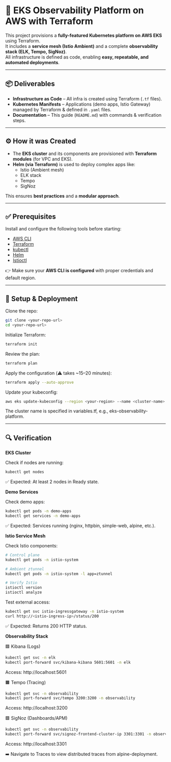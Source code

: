 # 🚀 EKS Observability Platform on AWS with Terraform

This project provisions a **fully-featured Kubernetes platform on AWS EKS** using Terraform.  
It includes a **service mesh (Istio Ambient)** and a complete **observability stack (ELK, Tempo, SigNoz)**.  
All infrastructure is defined as code, enabling **easy, repeatable, and automated deployments**.

---

## 📦 Deliverables

- **Infrastructure as Code** – All infra is created using Terraform (`.tf` files).  
- **Kubernetes Manifests** – Applications (demo apps, Istio Gateway) managed by Terraform & defined in `.yaml` files.  
- **Documentation** – This guide (`README.md`) with commands & verification steps.  

---

## ⚙️ How it was Created

- The **EKS cluster** and its components are provisioned with **Terraform modules** (for VPC and EKS).  
- **Helm (via Terraform)** is used to deploy complex apps like:
  - Istio (Ambient mesh)
  - ELK stack
  - Tempo
  - SigNoz  

This ensures **best practices** and a **modular approach**.

---

## ✅ Prerequisites

Install and configure the following tools before starting:

- [AWS CLI](https://docs.aws.amazon.com/cli/)
- [Terraform](https://developer.hashicorp.com/terraform/downloads)
- [kubectl](https://kubernetes.io/docs/tasks/tools/)
- [Helm](https://helm.sh/docs/intro/install/)
- [Istioctl](https://istio.io/latest/docs/setup/getting-started/#download)

👉 Make sure your **AWS CLI is configured** with proper credentials and default region.

---

## 🚀 Setup & Deployment

Clone the repo:

```bash
git clone <your-repo-url>
cd <your-repo-url>
```

Initialize Terraform:

```bash
terraform init
```

Review the plan:

```bash
terraform plan
```

Apply the configuration (⚠️ takes ~15–20 minutes):

```bash
terraform apply --auto-approve
```

Update your kubeconfig:

```bash
aws eks update-kubeconfig --region <your-region> --name <cluster-name>
```
The cluster name is specified in variables.tf, e.g., eks-observability-platform.

---

## 🔍 Verification

**EKS Cluster**

Check if nodes are running:

```bash
kubectl get nodes
```
✅ Expected: At least 2 nodes in Ready state.

**Demo Services**

Check demo apps:

```bash
kubectl get pods -n demo-apps
kubectl get services -n demo-apps
```
✅ Expected: Services running (nginx, httpbin, simple-web, alpine, etc.).

**Istio Service Mesh**

Check Istio components:

```bash
# Control plane
kubectl get pods -n istio-system

# Ambient ztunnel
kubectl get pods -n istio-system -l app=ztunnel

# Verify Istio
istioctl version
istioctl analyze
```

Test external access:

```bash
kubectl get svc istio-ingressgateway -n istio-system
curl http://<istio-ingress-ip>/status/200
```
✅ Expected: Returns 200 HTTP status.

**Observability Stack**

🟦 Kibana (Logs)

```bash
kubectl get svc -n elk
kubectl port-forward svc/kibana-kibana 5601:5601 -n elk
```
Access: http://localhost:5601

🟧 Tempo (Tracing)

```bash
kubectl get svc -n observability
kubectl port-forward svc/tempo 3200:3200 -n observability
```
Access: http://localhost:3200

🟩 SigNoz (Dashboards/APM)

```bash
kubectl get svc -n observability
kubectl port-forward svc/signoz-frontend-cluster-ip 3301:3301 -n observability
```
Access: http://localhost:3301

➡️ Navigate to Traces to view distributed traces from alpine-deployment.

